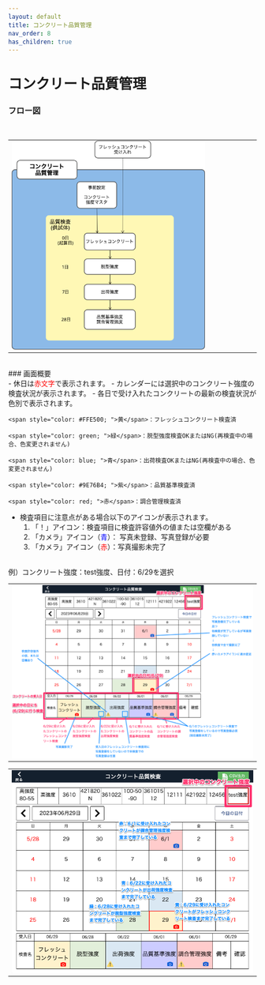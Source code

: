 ```yaml
---
layout: default
title: コンクリート品質管理
nav_order: 8
has_children: true
---
```


# コンクリート品質管理

### フロー図

<br>
<table><tr><td>
<img src="../../assets/images/concrete-control/1.png" width="80%">
</td></tr></table>

<br>
### 画面概要

<br>
- 休日は<span style="color: red; ">赤文字</span>で表示されます。
- カレンダーには選択中のコンクリート強度の検査状況が表示されます。
- 各日で受け入れたコンクリートの最新の検査状況が色別で表示されます。

    <span style="color: #FFE500; ">黄</span>：フレッシュコンクリート検査済

    <span style="color: green; ">緑</span>：脱型強度検査OKまたはNG(再検査中の場合、色変更されません)

    <span style="color: blue; ">青</span>：出荷検査OKまたはNG(再検査中の場合、色変更されません)

    <span style="color: #9E76B4; ">紫</span>：品質基準検査済

    <span style="color: red; ">赤</span>：調合管理検査済

- 検査項目に注意点がある場合以下のアイコンが表示されます。
    1. 「！」アイコン：検査項目に検査許容値外の値または空欄がある
    1. 「カメラ」アイコン（<span style="color: blue; ">青</span>）： 写真未登録、写真登録が必要
    1. 「カメラ」アイコン（<span style="color: red; ">赤</span>）：写真撮影未完了


<br>
例）コンクリート強度：test強度、日付：6/29を選択

<table><tr><td>
<img src="../../assets/images/concrete-control/2.png" width="100%">
</td></tr></table>

<table><tr><td>
<img src="../../assets/images/concrete-control/3.png" width="100%">
</td></tr></table>